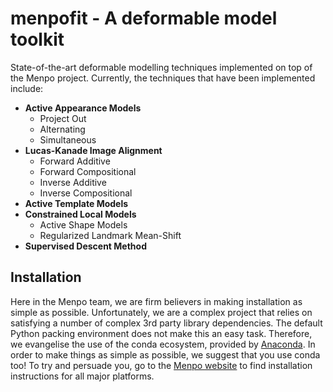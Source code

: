 menpofit - A deformable model toolkit
=====================================
State-of-the-art deformable modelling techniques implemented on top of the
Menpo project. Currently, the techniques that have been implemented include:

  - **Active Appearance Models**
    - Project Out
    - Alternating
    - Simultaneous
  - **Lucas-Kanade Image Alignment**
    - Forward Additive
    - Forward Compositional
    - Inverse Additive
    - Inverse Compositional
  - **Active Template Models**
  - **Constrained Local Models**
    - Active Shape Models
    - Regularized Landmark Mean-Shift
  - **Supervised Descent Method**

Installation
------------
Here in the Menpo team, we are firm believers in making installation as simple 
as possible. Unfortunately, we are a complex project that relies on satisfying 
a number of complex 3rd party library dependencies. The default Python packing 
environment does not make this an easy task. Therefore, we evangelise the use 
of the conda ecosystem, provided by 
[Anaconda](https://store.continuum.io/cshop/anaconda/). In order to make things 
as simple as possible, we suggest that you use conda too! To try and persuade 
you, go to the [Menpo website](http://www.menpo.io/installation/) to find 
installation instructions for all major platforms.
